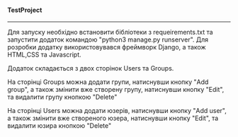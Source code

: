 #### TestProject
____

Для запуску необхідно встановити бібліотеки з requeirements.txt та запустити додаток командою "python3 manage.py runserver". Для розробки додатку використовувався фреймворк Django, а також HTML,CSS та Javascript.

Додаток складається з двох сторінок Users та Groups.

На сторінці Groups можна додати групи, натиснувши кнопку "Add group", а також змінити вже створену групу, натиснувши кнопку "Edit", та видалити групу кнопкою "Delete" 

На сторінці Users можна додати юзерів, натиснувши кнопку "Add user", а також змінити вже створеного юзера, натиснувши кнопку "Edit", та видалити юзира кнопкою "Delete"


